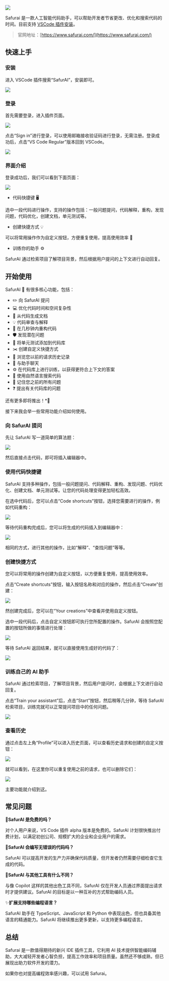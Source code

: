![](https://files.mdnice.com/user/5763/5af45bbb-c5e4-4a76-bb53-e304b685b92f.png)

Safurai 是一款人工智能代码助手，可以帮助开发者节省更改、优化和搜索代码的时间。目前支持 [VSCode 插件安装](https://marketplace.visualstudio.com/items?itemName=Safurai.Safurai)。

> 官网地址：[https://www.safurai.com/](https://www.safurai.com/)

## 快速上手

### 安装

进入 VSCode 插件搜索“SafurAI”，安装即可。

![](https://files.mdnice.com/user/5763/95c81ad1-403b-4107-8819-2decd062c009.png)

### 登录

首先需要登录，进入插件页面。

![](https://files.mdnice.com/user/5763/4d384f76-00b5-4a6a-bb0b-b36855ddb617.png)

点击“Sign in”进行登录，可以使用邮箱接收验证码进行登录，无需注册。登录成功后，点击“VS Code Regular”版本回到 VSCode。

![](https://files.mdnice.com/user/5763/ca3a89a8-c470-4f4f-aa87-42ada2179085.png)

### 界面介绍

登录成功后，我们可以看到下面页面：

![](https://files.mdnice.com/user/5763/d3e9adf3-e5ac-46cf-b0be-30b31975ccca.png)

- 代码快捷键 🖥️

选中一段代码进行操作，支持的操作包括：一般问题提问，代码解释，重构，发现问题，代码优化，创建文档，单元测试等。

- 创建快捷方式 💡

可以将常用操作作为自定义按钮，方便重复使用，提高使用效率 🔋

- 训练你的助手 ⚙️

SafurAI 通过检索项目了解项目背景，然后根据用户提问的上下文进行自动回复。

## 开始使用

SafurAI 🤖 有很多核心功能，包括：

- ✏️ 向 SafurAI 提问
- 💻 优化代码时间和空间复杂性
- 📖 从代码生成文档
- 💡 代码审查与解释
- 🧠 在几秒钟内重构代码
- 🛡️ 发现潜在问题
- 🧪 将单元测试添加到代码库
- ✂️ 创建自定义快捷方式
- 📜 浏览您以前的请求历史记录
- 💬 与助手聊天
- ⚙️ 在代码库上进行训练，以获得更符合上下文的答案
- 🔦 使用自然语言搜索代码
- 📅 记住您之前的所有问题
- ❓ 提出有关代码库的问题

还有更多即将推出！\*🚀

接下来我会举一些常用功能介绍如何使用。

### 向 SafurAI 提问

先让 SafurAI 写一道简单的算法题：

![](https://files.mdnice.com/user/5763/92ab07e3-f6f2-4960-9640-22bddd43b69e.png)

然后直接点击代码，即可将插入编辑器中。

### 使用代码快捷键

SafurAI 支持多种操作，包括一般问题提问、代码解释、重构、发现问题、代码优化、创建文档、单元测试等。让您的代码处理变得更加轻松高效。

在选中代码后，您可以点击“Code shortcuts”按钮，选择您需要进行的操作，例如代码重构：

![](https://files.mdnice.com/user/5763/9de38251-52f2-4785-a01b-6d82c1074631.png)

等待代码重构完成后，您可以将生成的代码插入到编辑器中：

![](https://files.mdnice.com/user/5763/1ca9019d-1df0-446b-9573-e9f0c02608af.png)

相同的方式，进行其他的操作，比如“解释”、“查找问题”等等。

### 创建快捷方式

您可以将常用的操作创建为自定义按钮，以方便重复使用，提高使用效率。

点击“Create shortcuts”按钮，输入按钮名称和对应的操作，然后点击“Create”创建：

![](https://files.mdnice.com/user/5763/15543ae8-f5e3-40e7-8397-2de705d347e0.png)

然创建完成后，您可以在“Your creations”中查看并使用自定义按钮。

选中一段代码后，点击自定义按钮即可执行您所配置的操作。SafurAI 会按照您配置的按钮所做的事情进行处理：

![](https://files.mdnice.com/user/5763/9de38251-52f2-4785-a01b-6d82c1074631.png)

等待 SafurAI 返回结果，就可以直接使用生成好的代码了：

![](https://files.mdnice.com/user/5763/a1a74bec-d3b6-4f94-88c8-9c2e4beee581.png)

### 训练自己的 AI 助手

SafurAI 通过检索项目，了解项目背景，然后用户提问时，会根据上下文进行自动回复。

点击“Train your assistant”后，点击“Start”按钮，然后稍等几分钟，等待 SafurAI 检索项目，训练完就可以正常提问项目中的任何问题。

![](https://files.mdnice.com/user/5763/a887d95d-02fe-4852-8690-4bb2346fd0d4.png)

### 查看历史

通过点击左上角“Profile”可以进入历史页面，可以查看历史请求和创建的自定义按钮：

![](https://files.mdnice.com/user/5763/d2022c50-e002-41b4-a723-655a51836901.png)

就可以看到，在这里你可以重复使用之前的请求，也可以删除它们：

![](https://files.mdnice.com/user/5763/b4a4c91f-6fce-48bf-9bf6-f7f0ca323154.png)

主要功能就介绍到这。

## 常见问题

💸**SafurAI 是免费的吗？**

对个人用户来说，VS Code 插件 alpha 版本是免费的。SafurAI 计划很快推出付费计划，以满足初创公司、规模扩大的企业和企业用户的需求。

🦸**SafurAI 会编写无错误的代码吗？**

SafurAI 可以提高开发的生产力并确保代码质量，但开发者仍然需要仔细检查它生成的代码。

🔀**SafurAI 与其他工具有什么不同？**

与像 Copilot 这样的其他出色工具不同，SafurAI 仅在开发人员通过界面提出请求时才提供建议。SafurAI 的目标是以一种互补的方式帮助编码人员。

✨**扩展支持哪些编程语言？**

SafurAI 助手在 TypeScript、JavaScript 和 Python 中表现出色，但也具备其他语言的精通能力。SafurAI 将继续推出更多更新，以支持更多编程语言。

## 总结

Safurai 是一款值得期待的新兴 IDE 插件工具，它利用 AI 技术提供智能编码辅助，大大减轻开发者心智负担，提高工作效率和项目质量。虽然还不够成熟，但已展现出助力软件开发的潜力。

如果你也对提高编程效率感兴趣，可以试用 Safurai。

